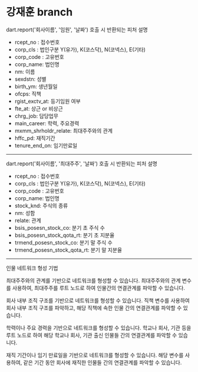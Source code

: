 # 강재훈 branch

dart.report('회사이름', '임원', '날짜') 호출 시 반환되는 피처 설명

* rcept_no : 접수번호
* corp_cls : 법인구분 Y(유가), K(코스닥), N(코넥스), E(기타)
* corp_code : 고유번호
* corp_name: 법인명
* nm: 이름
* sexdstn: 성별
* birth_ym: 생년월일
* ofcps: 직책
* rgist_exctv_at: 등기임원 여부
* fte_at: 상근 or 비상근
* chrg_job: 담당업무
* main_career: 학력, 주요경력
* mxmm_shrholdr_relate: 최대주주와의 관계
* hffc_pd: 재직기간
* tenure_end_on: 임기만료일
----
dart.report('회사이름', '최대주주', '날짜') 호출 시 반환되는 피처 설명

* rcept_no : 접수번호
* corp_cls : 법인구분 Y(유가), K(코스닥), N(코넥스), E(기타)
* corp_code : 고유번호
* corp_name: 법인명
* stock_knd: 주식의 종류
* nm: 성함
* relate: 관계
* bsis_posesn_stock_co: 분기 초 주식 수
* bsis_posesn_stock_qota_rt: 분기 초 지분율
* trmend_posesn_stock_co: 분기 말 주식 수
* trmend_posesn_stock_qota_rt: 분기 말 지분율

---
인물 네트워크 형성 기법

최대주주와의 관계를 기반으로 네트워크를 형성할 수 있습니다. 최대주주와의 관계 변수를 사용하여, 최대주주를 루트 노드로 하여 인물간의 연결관계를 파악할 수 있습니다.

회사 내부 조직 구조를 기반으로 네트워크를 형성할 수 있습니다. 직책 변수를 사용하여 회사 내부 조직 구조를 파악하고, 해당 직책에 속한 인물 간의 연결관계를 파악할 수 있습니다.

학력이나 주요 경력을 기반으로 네트워크를 형성할 수 있습니다. 학교나 회사, 기관 등을 루트 노드로 하여 해당 학교나 회사, 기관 출신 인물들 간의 연결관계를 파악할 수 있습니다.

재직 기간이나 임기 만료일을 기반으로 네트워크를 형성할 수 있습니다. 해당 변수를 사용하여, 같은 기간 동안 회사에 재직한 인물들 간의 연결관계를 파악할 수 있습니다.